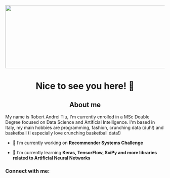

<p align="center">
  <img align="center" src="https://i.ibb.co/DbDLJ1H/Hi-I-m-ROBER-2.png" width="600" height="200" >
</p>

<h1 align="center">Nice to see you here! 🤝 </h3>

<h2 align="center">About me</h2>
My name is Robert Andrei Tiu, I'm currently enrolled in a MSc Double Degree focused on Data Science and Artificial Intelligence. I'm based in Italy, my main hobbies are programming, fashion, crunching data (duh!) and basketball (I especially love crunching basketball data!) 

- 🔭 I’m currently working on **Recommender Systems Challenge**

- 🌱 I’m currently learning **Keras, TensorFlow, SciPy and more libraries related to Artificial Neural Networks**


<h3 align="left">Connect with me:</h3>
<p align="left">
</p>
